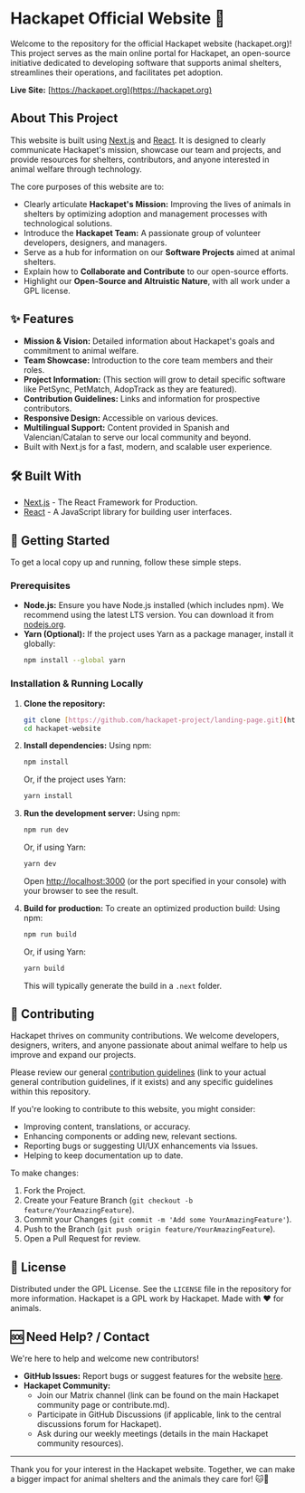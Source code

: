 # Hackapet Official Website 🐾

Welcome to the repository for the official Hackapet website (hackapet.org)! This project serves as the main online portal for Hackapet, an open-source initiative dedicated to developing software that supports animal shelters, streamlines their operations, and facilitates pet adoption.

**Live Site:** [https://hackapet.org](https://hackapet.org)

## About This Project

This website is built using [Next.js](https://nextjs.org/) and [React](https://reactjs.org/). It is designed to clearly communicate Hackapet's mission, showcase our team and projects, and provide resources for shelters, contributors, and anyone interested in animal welfare through technology.

The core purposes of this website are to:
* Clearly articulate **Hackapet's Mission:** Improving the lives of animals in shelters by optimizing adoption and management processes with technological solutions.
* Introduce the **Hackapet Team:** A passionate group of volunteer developers, designers, and managers.
* Serve as a hub for information on our **Software Projects** aimed at animal shelters.
* Explain how to **Collaborate and Contribute** to our open-source efforts.
* Highlight our **Open-Source and Altruistic Nature**, with all work under a GPL license.

## ✨ Features

* **Mission & Vision:** Detailed information about Hackapet's goals and commitment to animal welfare.
* **Team Showcase:** Introduction to the core team members and their roles.
* **Project Information:** (This section will grow to detail specific software like PetSync, PetMatch, AdopTrack as they are featured).
* **Contribution Guidelines:** Links and information for prospective contributors.
* **Responsive Design:** Accessible on various devices.
* **Multilingual Support:** Content provided in Spanish and Valencian/Catalan to serve our local community and beyond.
* Built with Next.js for a fast, modern, and scalable user experience.

## 🛠️ Built With

* [Next.js](https://nextjs.org/) - The React Framework for Production.
* [React](https://reactjs.org/) - A JavaScript library for building user interfaces.

## 🚀 Getting Started

To get a local copy up and running, follow these simple steps.

### Prerequisites

* **Node.js:** Ensure you have Node.js installed (which includes npm). We recommend using the latest LTS version. You can download it from [nodejs.org](https://nodejs.org/).
* **Yarn (Optional):** If the project uses Yarn as a package manager, install it globally:
    ```sh
    npm install --global yarn
    ```

### Installation & Running Locally

1.  **Clone the repository:**
    ```sh
    git clone [https://github.com/hackapet-project/landing-page.git](https://github.com/hackapet-project/landing-page.git)
    cd hackapet-website
    ```
2.  **Install dependencies:**
    Using npm:
    ```sh
    npm install
    ```
    Or, if the project uses Yarn:
    ```sh
    yarn install
    ```
3.  **Run the development server:**
    Using npm:
    ```sh
    npm run dev
    ```
    Or, if using Yarn:
    ```sh
    yarn dev
    ```
    Open [http://localhost:3000](http://localhost:3000) (or the port specified in your console) with your browser to see the result.

4.  **Build for production:**
    To create an optimized production build:
    Using npm:
    ```sh
    npm run build
    ```
    Or, if using Yarn:
    ```sh
    yarn build
    ```
    This will typically generate the build in a `.next` folder.

## 🤝 Contributing

Hackapet thrives on community contributions. We welcome developers, designers, writers, and anyone passionate about animal welfare to help us improve and expand our projects.

Please review our general [contribution guidelines](https://github.com/hackapet/.github/blob/main/CONTRIBUTING.md) (link to your actual general contribution guidelines, if it exists) and any specific guidelines within this repository.

If you're looking to contribute to this website, you might consider:
* Improving content, translations, or accuracy.
* Enhancing components or adding new, relevant sections.
* Reporting bugs or suggesting UI/UX enhancements via Issues.
* Helping to keep documentation up to date.

To make changes:
1.  Fork the Project.
2.  Create your Feature Branch (`git checkout -b feature/YourAmazingFeature`).
3.  Commit your Changes (`git commit -m 'Add some YourAmazingFeature'`).
4.  Push to the Branch (`git push origin feature/YourAmazingFeature`).
5.  Open a Pull Request for review.

## 📜 License

Distributed under the GPL License. See the `LICENSE` file in the repository for more information.
Hackapet is a GPL work by Hackapet. Made with ❤️ for animals.

## 🆘 Need Help? / Contact

We're here to help and welcome new contributors!
* **GitHub Issues:** Report bugs or suggest features for the website [here](https://github.com/hackapet-project/landing-page/issues).
* **Hackapet Community:**
    * Join our Matrix channel (link can be found on the main Hackapet community page or contribute.md).
    * Participate in GitHub Discussions (if applicable, link to the central discussions forum for Hackapet).
    * Ask during our weekly meetings (details in the main Hackapet community resources).

---

Thank you for your interest in the Hackapet website. Together, we can make a bigger impact for animal shelters and the animals they care for! 🐱🐶